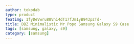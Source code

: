 ```yaml
---
author: tokodab
type: product
featimg: 1fyDeVwru88Vni4dT17fJm1yB943pzTd-
title: DBZ Minimalistic Mr Popo Samsung Galaxy S9 Case
tags: [samsung, galaxy, s9]
category: [samsung]
---
```

